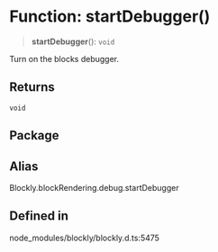 # Function: startDebugger()

> **startDebugger**(): `void`

Turn on the blocks debugger.

## Returns

`void`

## Package

## Alias

Blockly.blockRendering.debug.startDebugger

## Defined in

node_modules/blockly/blockly.d.ts:5475

